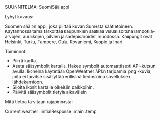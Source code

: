 SUUNNITELMA: SuomiSää appi

Lyhyt kuvaus:

Suomen sää on appi, joka piirtää kuvan Sumesta säätietoineen. Käytännössä tämä tarkoittaa kaupunkien säätilaa visualisoituna lämpötila-arvojen, aurinkojen, pilvien ja sadepisaroiden muodossa. Kaupungit ovat Helsinki, Turku, Tampere, Oulu, Rovaniemi, Kuopio ja Inari.

Toiminnot:

* Piirrä kartta.
* Aseta sääsymbolit kartalle. Hakee symbolit automaattisesti API-kutsun avulla. Ikoneina käytetään OpenWeather API:n tarjoamia .png -kuvia, joita ei tarvitse sisällyttää erillisinä tiedostoina sovelluksen lähdekansioon.
* Sijoita ikonit kartalle oikeisiin paikkoihin.
* Päivitä sääsymbolit tietyin aikavälein

Mitä tietoa tarvitaan rajapinnasta:

  Current weather
  .initialResponse
  .main
    .temp